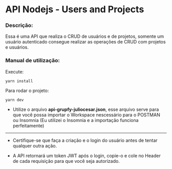 # API Nodejs - Users and Projects

### Descrição:
Essa é uma API que realiza o CRUD de usuários e de projetos, somente um usuário autenticado consegue realizar as operações de CRUD com projetos e usuários.

### Manual de utilização:
Execute: 
```
yarn install
```
Para rodar o projeto:
```
yarn dev
```
- Utilize o arquivo **api-grupfy-juliocesar.json**, esse arquivo serve para que você possa importar o Workspace nescessário para o POSTMAN ou Insomnia (Eu utilizei o Insomnia e a importação funciona perfeitamente)
---
- Certifique-se que faça a criação e o login do usuário antes de tentar qualquer outra ação.

- A API retornará um token JWT após o login, copie-o e cole no Header de cada requisição para que você seja autorizado.
